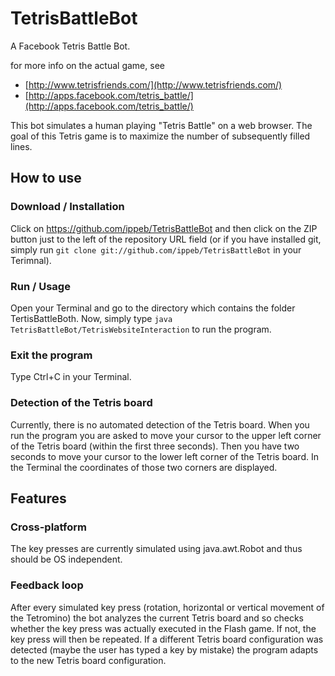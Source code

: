 TetrisBattleBot
===============

A Facebook Tetris Battle Bot.

for more info on the actual game, see
* [http://www.tetrisfriends.com/](http://www.tetrisfriends.com/)
* [http://apps.facebook.com/tetris_battle/](http://apps.facebook.com/tetris_battle/)


This bot simulates a human playing "Tetris Battle" on a web browser. 
The goal of this Tetris game is to maximize the number of subsequently filled
lines.


How to use
----------

### Download / Installation

Click on https://github.com/ippeb/TetrisBattleBot and then click on the ZIP button 
just to the left of the repository URL field (or if you have installed git, simply 
run `git clone git://github.com/ippeb/TetrisBattleBot` in your Terimnal).

### Run / Usage

Open your Terminal and go to the directory which contains the folder 
TertisBattleBoth. Now, simply type `java TetrisBattleBot/TetrisWebsiteInteraction`
to run the program.

### Exit the program

Type Ctrl+C in your Terminal.

### Detection of the Tetris board

Currently, there is no automated detection of the Tetris board. 
When you run the program you are asked to move your cursor to 
the upper left corner of the Tetris board (within the first three 
seconds). Then you have two seconds to move your cursor to the 
lower left corner of the Tetris board. In the Terminal the 
coordinates of those two corners are displayed. 

Features
--------

### Cross-platform

The key presses are currently simulated using java.awt.Robot and thus 
should be OS independent.

### Feedback loop

After every simulated key press (rotation, horizontal or vertical 
movement of the Tetromino) the bot analyzes the current Tetris board 
and so checks whether the key press was actually executed in the
Flash game. If not, the key press will then be repeated. If a 
different Tetris board configuration was detected (maybe the user has typed 
a key by mistake) the program adapts to the new Tetris board 
configuration.
